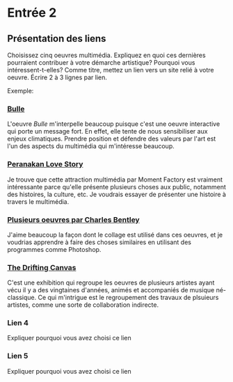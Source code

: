 # Entrée 2
## Présentation des liens
Choisissez cinq oeuvres multimédia. Expliquez en quoi ces dernières pourraient contribuer à votre démarche artistique? Pourquoi vous intéressent-t-elles? Comme titre, mettez un lien vers un site relié à votre oeuvre. Écrire 2 à 3 lignes par lien.

Exemple: 
### [Bulle](https://www.onf.ca/interactif/bulle/) 
L'oeuvre *Bulle* m'interpelle beaucoup puisque c'est une oeuvre interactive qui porte un message fort. En effet, elle tente de nous sensibiliser aux enjeux climatiques. Prendre position et défendre des valeurs par l'art est l'un des aspects du multimédia qui m'intéresse beaucoup. 

### [Peranakan Love Story](https://www.index-design.ca/article/l-aeroport-singapour-changi-presente-des-oeuvres-multimedias-par-moment-factory)
Je trouve que cette attraction multimédia par Moment Factory est vraiment intéressante parce qu'elle présente plusieurs choses aux public, notamment des histoires, la culture, etc. Je voudrais essayer de présenter une histoire à travers le multimédia. 

### [Plusieurs oeuvres par Charles Bentley](https://trendland.com/the-stunning-mixed-media-collages-of-charles-bentley/)
J'aime beaucoup la façon dont le collage est utilisé dans ces oeuvres, et je voudrias apprendre à faire des choses similaires en utilisant des programmes comme Photoshop.

### [The Drifting Canvas](https://www.indiatoday.in/lifestyle/culture/story/drifting-canvas-art-exhibition-3d-multimedia-screens-delhi-lifest-975544-2017-05-06)
C'est une exhibition qui regroupe les oeuvres de plusieurs artistes ayant vécu il y a des vingtaines d'années, animés et accompaniés de musique né-classique. Ce qui m'intrigue est le regroupement des travaux de plsuieurs artistes, comme une sorte de collaboration indirecte.
### Lien 4 
Expliquer pourquoi vous avez choisi ce lien

### Lien 5 
Expliquer pourquoi vous avez choisi ce lien

